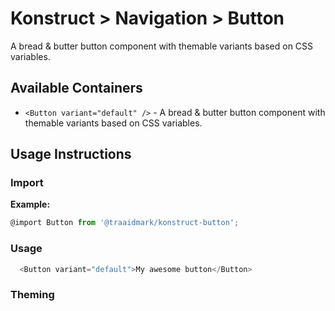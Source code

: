 # Konstruct > Navigation > Button

A bread & butter button component with themable variants based on CSS variables.

## Available Containers

* `<Button variant="default" />` - A bread & butter button component with themable variants based on CSS variables.

## Usage Instructions

### Import

**Example:**

```js
@import Button from '@traaidmark/konstruct-button';
```

### Usage

```js
  <Button variant="default">My awesome button</Button>
```

### Theming



<!-- PROPS -->
